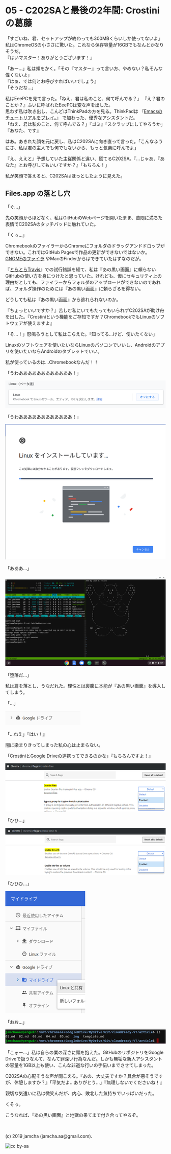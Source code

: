 

# 05 - C202SAと最後の2年間: Crostiniの葛藤

「すごいね、君、セットアップが終わっても300MBくらいしか使ってないよ」  
私はChromeOSの小ささに驚いた。これなら保存容量が16GBでもなんとかなりそうだ。  
『はいマスター！ありがとうございます！』

「あー…」私は頬をかく。「その『マスター』って言い方、やめない？私そんな偉くないよ」  
『はぁ、では何とお呼びすればいいでしょう』  
「そうだな…」

私はEeePCを見て言った。「ねえ、君は私のこと、何て呼んでる？」
『え？君のことか？』ふいに呼ばれたEeePCは変な声を出した。  
思わず私は吹き出し、こんどはThinkPadの方を見る。ThinkPadは 『[Emacsのチュートリアルをプレイ。](https://jamcha-aa.github.io/Emacs-tutorial/)』 で加わった、優秀なアシスタントだ。  
「ねえ、君は私のこと、何て呼んでる？」『ゴミ』「スクラップにしてやろうか」『あなた、です』

はあ。あきれた顔を元に戻し、私はC202SAに向き直って言った。「こんなふうにさ、私は君の主人でも何でもないから、もっと気楽に呼んでよ」

『え、ええと』予想していた主従関係と違い、慌てるC202SA。『…じゃあ、『あなた』とお呼びしてもいいですか？』「もちろん！」

私が笑顔で答えると、C202SAはほっとしたように見えた。

## Files.app の落とし穴

「ぐ…」

先の笑顔からほどなく、私はGitHubのWebページを開いたまま、苦悶に満ちた表情でC202SAのタッチパッドに触れていた。

「くぅ…」

ChromebookのファイラーからChromeにフォルダのドラッグアンドドロップができない。これではGitHub Pagesで作品の更新ができないではないか。[GNOMEのファイラ](https://wiki.gnome.org/action/show/Apps/Files) やMacのFinderからはできていたはずなのだが。

『[とらとらTravis](https://jamcha-aa.github.io/travisci/)』での試行錯誤を経て、私は『あの黒い画面』に頼らないGitHubの使い方を身につけたと思っていた。けれども、仮にセキュリティ上の理由だとしても、ファイラーからフォルダのアップロードができないのであれば、フォルダ操作のためには『あの黒い画面』に頼らざるを得ない。

どうしても私は『あの黒い画面』から逃れられないのか。

『ちょっといいですか？』苦しむ私にいてもたってもいられずC202SAが助け舟を出した。『Crostiniという機能をご存知ですか？ChromebookでもLinuxのソフトウェアが使えますよ』

「そ…！」怒鳴ろうとして私はこらえた。「知ってる…けど、使いたくない」

Linuxのソフトウェアを使いたいならLinuxのパソコンでいいし、Androidのアプリを使いたいならAndroidのタブレットでいい。

私が使っているのは…Chromebookなんだ！！

「うわああああああああああああ！」

![linux-01](./img/linux-01.png)

「うわああああああああああああ！」

![linux-02](./img/linux-02.png)

「あああ…」

![linux-03](./img/linux-03.png)

「堕落だ…」

私は肩を落とし、うなだれた。理性とは裏腹に本能が『あの黒い画面』を導入してしまう。

「…」

![google drive](./img/gdrive.png)

「…ねえ」『はい！』

闇に染まりきってしまった私の心は止まらない。

「CrostiniとGoogle Driveの連携ってできるのかな」『もちろんですよ！』

![linux-04](./img/linux-04.png)

「ひひ…」

![linux-05](./img/linux-05.png)

「ひひひ…」

![linux-06](./img/linux-06.png)

「おお…」

![linux-07](./img/linux-07.png)

「こォー…」私は自らの業の深さに頭を抱えた。GitHubのリポジトリをGoogle Driveで扱うなんて、なんて罪深い行為なんだ。しかも無垢な新人アシスタントの容量を1GB以上も使い、こんな非道な行いの手伝いまでさせてしまった。

C202SAの心配そうな声が聞こえる。『あの、大丈夫ですか？具合が悪そうですが、休憩しますか？』「平気だよ…ありがとう…」『無理しないでくださいね！』

親切な気遣いに私は微笑んだが、内心、敗北した気持ちでいっぱいだった。

くそっ。

こうなれば、『あの黒い画面』と地獄の果てまで付き合ってやるぞ。

<br>
<br>
(c) 2019 jamcha (jamcha.aa@gmail.com).

![cc by-sa](https://i.creativecommons.org/l/by-sa/4.0/88x31.png)
